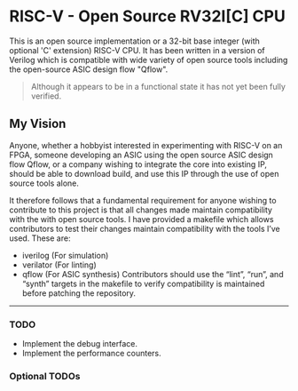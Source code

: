 # RISC-V - Open Source RV32I[C] CPU

This is an open source implementation or a 32-bit base integer (with optional 'C' extension) RISC-V CPU.  It has been written in a version of Verilog which is compatible with wide variety of open source tools including the open-source ASIC design flow "Qflow".
>Although it appears to be in a functional state it has not yet been fully verified.

## My Vision
Anyone, whether a hobbyist interested in experimenting with RISC-V on an FPGA, someone developing an ASIC using the open source ASIC design flow Qflow, or a company wishing to integrate the core into existing IP, should be able to download build, and use this IP through the use of open source tools alone.

It therefore follows that a fundamental requirement for anyone wishing to contribute to this project is that all changes made maintain compatibility with the with open source tools.  I have provided a makefile which allows contributors to test their changes maintain compatibility with the tools I’ve used.  These are:
* iverilog (For simulation)
* verilator (For linting)
* qflow (For ASIC synthesis)
Contributors should use the “lint”, “run”, and “synth” targets in the makefile to verify compatibility is maintained before patching the repository.
---

### TODO
* Implement the debug interface.
* Implement the performance counters.

### Optional TODOs




